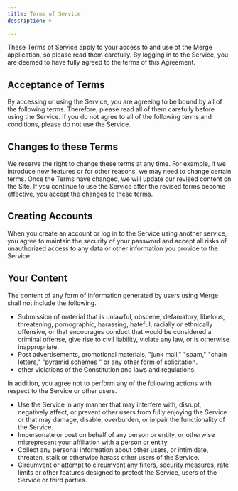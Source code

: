 ```yaml
---
title: Terms of Service
description: >
 
---
```


These Terms of Service apply to your access to and use of the Merge application, so please read them carefully. By logging in to the Service, you are deemed to have fully agreed to the terms of this Agreement.
## Acceptance of Terms
By accessing or using the Service, you are agreeing to be bound by all of the following terms. Therefore, please read all of them carefully before using the Service. If you do not agree to all of the following terms and conditions, please do not use the Service.
## Changes to these Terms
We reserve the right to change these terms at any time. For example, if we introduce new features or for other reasons, we may need to change certain terms. Once the Terms have changed, we will update our revised content on the Site. If you continue to use the Service after the revised terms become effective, you accept the changes to these terms.
## Creating  Accounts
When you create an account or log in to the Service using another service, you agree to maintain the security of your password and accept all risks of unauthorized access to any data or other information you provide to the Service.
## Your Content
The content of any form of information generated by users using Merge shall not include the following. 
* Submission of material that is unlawful, obscene, defamatory, libelous, threatening, pornographic, harassing, hateful, racially or ethnically offensive, or that encourages conduct that would be considered a criminal offense, give rise to civil liability, violate any law, or is otherwise inappropriate.
* Post advertisements, promotional materials, "junk mail," "spam," "chain letters," "pyramid schemes " or any other form of solicitation.
* other violations of the Constitution and laws and regulations.    
    
In addition, you agree not to perform any of the following actions with respect to the Service or other users.
* Use the Service in any manner that may interfere with, disrupt, negatively affect, or prevent other users from fully enjoying the Service or that may damage, disable, overburden, or impair the functionality of the Service.
* Impersonate or post on behalf of any person or entity, or otherwise misrepresent your affiliation with a person or entity.
* Collect any personal information about other users, or intimidate, threaten, stalk or otherwise harass other users of the Service.
* Circumvent or attempt to circumvent any filters, security measures, rate limits or other features designed to protect the Service, users of the Service or third parties.
